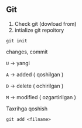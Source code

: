 ## Git

1. Check git (dowload from)
2. intialize git repoitory
```
git init
```

changes, commit

`U` -> yangi

`A` -> added ( qoshilgan )

`D` -> delete ( ochirilgan )

`M` -> modified ( ozgartirilgan )

Taxrihga qoshish

```
git add <filname>
```